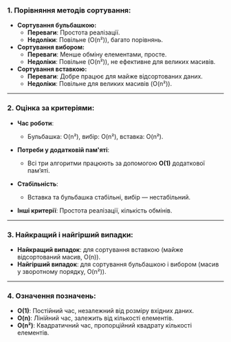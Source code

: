 ### 1. **Порівняння методів сортування:**
- **Сортування бульбашкою:**
    - **Переваги**: Простота реалізації.
    - **Недоліки**: Повільне (O(n²)), багато порівнянь.
- **Сортування вибором:**
    - **Переваги**: Менше обміну елементами, просте.
    - **Недоліки**: Повільне (O(n²)), не ефективне для великих масивів.
- **Сортування вставкою:**
    - **Переваги**: Добре працює для майже відсортованих даних.
    - **Недоліки**: Повільне для великих масивів (O(n²)).

---

### 2. **Оцінка за критеріями:**
- **Час роботи**:
    - Бульбашка: O(n²), вибір: O(n²), вставка: O(n²).
- **Потреби у додатковій пам'яті**:
    - Всі три алгоритми працюють за допомогою **O(1)** додаткової пам’яті.
- **Стабільність**:
    - Вставка та бульбашка стабільні, вибір — нестабільний.

- **Інші критерії**: Простота реалізації, кількість обмінів.

---

### 3. **Найкращий і найгірший випадки:**
- **Найкращий випадок**: для сортування вставкою (майже відсортований масив, O(n)).
- **Найгірший випадок**: для сортування бульбашкою і вибором (масив у зворотному порядку, O(n²)).

---

### 4. **Означення позначень:**
- **O(1)**: Постійний час, незалежний від розміру вхідних даних.
- **O(n)**: Лінійний час, залежить від кількості елементів.
- **O(n²)**: Квадратичний час, пропорційний квадрату кількості елементів.